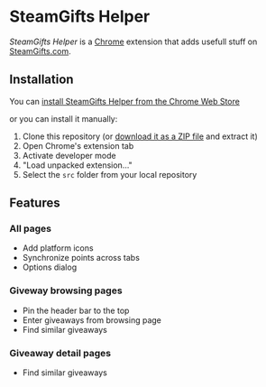 # SteamGifts Helper
*SteamGifts Helper* is a [Chrome](https://www.google.de/chrome/browser/desktop/) extension that adds usefull stuff on [SteamGifts.com](http://www.steamgifts.com/).


## Installation

You can [install SteamGifts Helper from the Chrome Web Store](https://chrome.google.com/webstore/detail/steamgifts-helper/gmapcmjlcmibnddkiddcgdkljaboobbo)

or you can install it manually:

1. Clone this repository (or [download it as a ZIP file](https://github.com/seeeeew/SteamGiftsHelper/archive/master.zip) and extract it)
2. Open Chrome's extension tab
3. Activate developer mode
4. "Load unpacked extension..."
5. Select the `src` folder from your local repository


## Features

### All pages
* Add platform icons
* Synchronize points across tabs
* Options dialog

### Giveway browsing pages
* Pin the header bar to the top
* Enter giveaways from browsing page
* Find similar giveaways

### Giveaway detail pages
* Find similar giveaways
